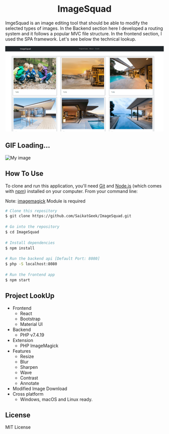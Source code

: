 <h1 align="center">
  <br>
    ImageSquad
  <br>
</h1>

ImgeSquad is an image editing tool that should be able to modify the selected types of images. In the Backend section here I developed a routing system and it follows a popular MVC file structure. In the frontend section, I used the SPA framework. Let's see below the technical lookup.

![My image](https://raw.githubusercontent.com/SaikatGeek/Githost/main/ImageSquad/Screenshot.png) 

## GIF Loading...
![My image](https://raw.githubusercontent.com/SaikatGeek/Githost/main/ImageSquad/NewSquad.gif) 


## How To Use

To clone and run this application, you'll need [Git](https://git-scm.com) and [Node.js](https://nodejs.org/en/download/) (which comes with [npm](http://npmjs.com)) installed on your computer. From your command line:

Note: [imagemagick](https://imagemagick.org/script/download.php) Module is required <br/>

```bash
# Clone this repository
$ git clone https://github.com/SaikatGeek/ImageSquad.git

# Go into the repository
$ cd ImageSquad

# Install dependencies
$ npm install

# Run the backend api [Default Port: 8080]
$ php -S localhost:8080

# Run the frontend app
$ npm start
```

## Project LookUp

- Frontend
  - React
  - Bootstrap
  - Material UI
- Backend
  - PHP v7.4.19
- Extension
  - PHP ImageMagick
- Features
  - Resize
  - Blur
  - Sharpen
  - Wave
  - Contrast
  - Annotate
- Modified Image Download
- Cross platform
  - Windows, macOS and Linux ready.

## License

MIT License
